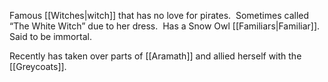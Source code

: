 Famous [[Witches|witch]] that has no love for pirates.  Sometimes called “The White Witch” due to her dress.  Has a Snow Owl [[Familiars|Familiar]].  Said to be immortal.

Recently has taken over parts of [[Aramath]] and allied herself with the [[Greycoats]].